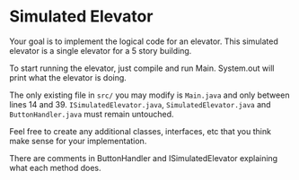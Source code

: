 # Simulated Elevator

Your goal is to implement the logical code for an elevator. This simulated elevator is a single elevator for a 5 story building.

To start running the elevator, just compile and run Main. System.out will print what the elevator is doing.

The only existing file in `src/` you may modify is `Main.java` and only between lines 14 and 39. `ISimulatedElevator.java`, `SimulatedElevator.java` and `ButtonHandler.java` must remain untouched.

Feel free to create any additional classes, interfaces, etc that you think make sense for your implementation.

There are comments in ButtonHandler and ISimulatedElevator explaining what each method does.
